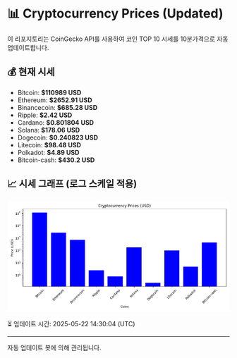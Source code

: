 
# 📊 Cryptocurrency Prices (Updated)

이 리포지토리는 CoinGecko API를 사용하여 코인 TOP 10 시세를 10분가격으로 자동 업데이트합니다.

## 💰 현재 시세
- Bitcoin: **$110989 USD**
- Ethereum: **$2652.91 USD**
- Binancecoin: **$685.28 USD**
- Ripple: **$2.42 USD**
- Cardano: **$0.801804 USD**
- Solana: **$178.06 USD**
- Dogecoin: **$0.240823 USD**
- Litecoin: **$98.48 USD**
- Polkadot: **$4.89 USD**
- Bitcoin-cash: **$430.2 USD**

## 📈 시세 그래프 (로그 스케일 적용)
![Crypto Prices](crypto_prices.png)

⏳ 업데이트 시간: 2025-05-22 14:30:04 (UTC)

---
자동 업데이트 봇에 의해 관리됩니다.
